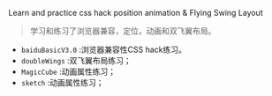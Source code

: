 Learn and practice css hack position animation & Flying Swing Layout


>学习和练习了浏览器兼容，定位，动画和双飞翼布局。


* `baiduBasicV3.0` :浏览器兼容性CSS hack练习。
* `doubleWings` :双飞翼布局练习；
* `MagicCube` :动画属性练习；
* `sketch` :动画属性练习；